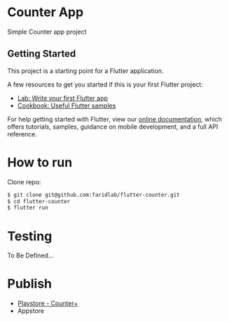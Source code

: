 # Counter App

Simple Counter app project

## Getting Started

This project is a starting point for a Flutter application.

A few resources to get you started if this is your first Flutter project:

- [Lab: Write your first Flutter app](https://flutter.dev/docs/get-started/codelab)
- [Cookbook: Useful Flutter samples](https://flutter.dev/docs/cookbook)

For help getting started with Flutter, view our
[online documentation](https://flutter.dev/docs), which offers tutorials,
samples, guidance on mobile development, and a full API reference.

# How to run
Clone repo:
```bash
$ git clone git@github.com:faridlab/flutter-counter.git
$ cd flutter-counter
$ flutter run
```

# Testing
To Be Defined...

# Publish
- [Playstore - Counter+](https://play.google.com/store/apps/details?id=com.utmostphere.counterplus)
- Appstore



